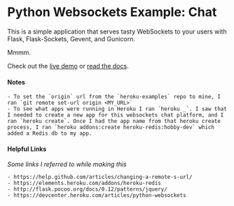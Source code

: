 # Python Websockets Example: Chat

This is a simple application that serves tasty WebSockets to your users
with Flask, Flask-Sockets, Gevent, and Gunicorn.

Mmmm.

Check out the [live demo](http://flask-chat.herokuapp.com) or [read the docs](https://devcenter.heroku.com/articles/python-websockets).

#### Notes

	- To set the `origin` url from the `heroku-examples` repo to mine, I ran `git remote set-url origin <MY_URL>`
	- To see what apps were running in Heroku I ran `heroku _`. I saw that I needed to create a new app for this websockets chat platform, and I ran `heroku create`. Once I had the app name from that heroku create process, I ran `heroku addons:create heroku-redis:hobby-dev` which added a Redis db to my app. 

#### Helpful Links 

_Some links I referred to while making this_

	- https://help.github.com/articles/changing-a-remote-s-url/
	- https://elements.heroku.com/addons/heroku-redis
	- http://flask.pocoo.org/docs/0.12/patterns/jquery/
	- https://devcenter.heroku.com/articles/python-websockets
